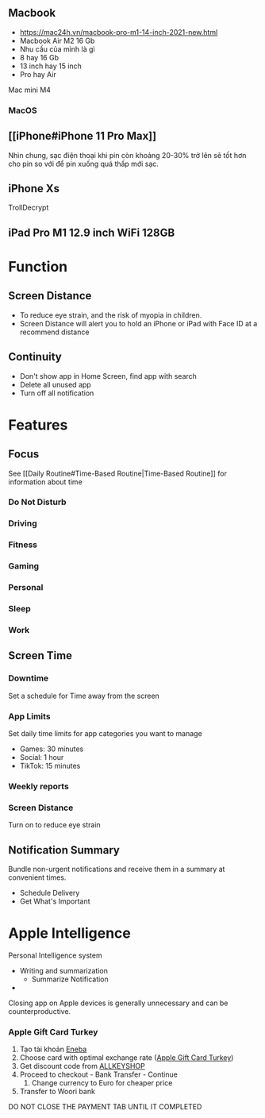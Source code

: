 ## Macbook

- https://mac24h.vn/macbook-pro-m1-14-inch-2021-new.html
- Macbook Air M2 16 Gb
- Nhu cầu của mình là gì
- 8 hay 16 Gb
- 13 inch hay 15 inch 
- Pro hay Air

Mac mini M4

### MacOS

## [[iPhone#iPhone 11 Pro Max]]

Nhìn chung, sạc điện thoại khi pin còn khoảng 20-30% trở lên sẽ tốt hơn cho pin so với để pin xuống quá thấp mới sạc.
## iPhone Xs

TrollDecrypt

## iPad Pro M1 12.9 inch WiFi 128GB

# Function
## Screen Distance

- To reduce eye strain, and the risk of myopia in children.
- Screen Distance will alert you to hold an iPhone or iPad with Face ID at a recommend distance

## Continuity

- Don't show app in Home Screen, find app with search
- Delete all unused app
- Turn off all notification

# Features

## Focus

See [[Daily Routine#Time-Based Routine|Time-Based Routine]] for information about time

### Do Not Disturb

### Driving

### Fitness

### Gaming

### Personal

### Sleep

### Work

## Screen Time

### Downtime

Set a schedule for Time away from the screen

### App Limits

Set daily time limits for app categories you want to manage

- Games: 30 minutes
- Social: 1 hour
- TikTok: 15 minutes

### Weekly reports
### Screen Distance

Turn on to reduce eye strain

## Notification Summary

Bundle non-urgent notifications and receive them in a summary at convenient times.

- Schedule Delivery
- Get What's Important

# Apple Intelligence

Personal Intelligence system

- Writing and summarization
	- Summarize Notification
- 

Closing app on Apple devices is generally unnecessary and can be counterproductive.

### Apple Gift Card Turkey

1. Tạo tài khoản [Eneba](https://www.eneba.com)
2. Choose card with optimal exchange rate ([Apple Gift Card Turkey](https://www.eneba.com/vendor/ultimate-choice?drms[]=apple&page=1&regions[]=turkey))
3. Get discount code from [ALLKEYSHOP](https://www.allkeyshop.com/blog/buy-itunes-gift-card-cd-key-compare-prices/)
4. Proceed to checkout - Bank Transfer - Continue
	1. Change currency to Euro for cheaper price
5. Transfer to Woori bank

DO NOT CLOSE THE PAYMENT TAB UNTIL IT COMPLETED